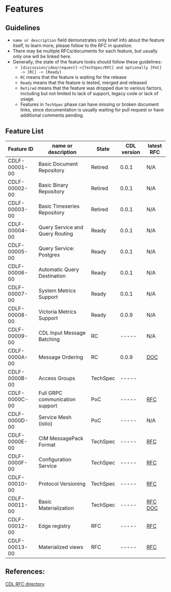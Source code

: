 # Features

## Guidelines
* `name or description` field demonstrates only brief info about the feature itself, to learn more, please follow to the RFC in question.
* There may be multiple RFCs/documents for each feature, but usually only one will be linked here.
* Generally, the state of the feature looks should follow these guidelines:
  - `[discussion/idea/request]->[TechSpec/RFC] and optionally [PoC] -> [RC] -> [Ready]`
  - `RC` means that the feature is waiting for the release
  - `Ready` means that the feature is tested, merged and released
  - `Retired` means that the feature was dropped due to various factors, including but not limited to lack of support, legacy code or lack of usage.
  - Features in `TechSpec` phase can have missing or broken document links, since documentation is usually waiting for pull request or have additional comments pending.

## Feature List
| Feature ID    | name or description             | State    | CDL version | latest RFC                                                                                                                            |
|---------------|---------------------------------|----------|-------------|---------------------------------------------------------------------------------------------------------------------------------------|
| CDLF-00001-00 | Basic Document Repository       | Retired  | 0.0.1       | N/A                                                                                                                                   |
| CDLF-00002-00 | Basic Binary Repository         | Retired  | 0.0.1       | N/A                                                                                                                                   |
| CDLF-00003-00 | Basic Timeseries Repository     | Retired  | 0.0.1       | N/A                                                                                                                                   |
| CDLF-00004-00 | Query Service and Query Routing | Ready    | 0.0.1       | N/A                                                                                                                                   |
| CDLF-00005-00 | Query Service: Postgres         | Ready    | 0.0.1       | N/A                                                                                                                                   |
| CDLF-00006-00 | Automatic Query Destination     | Ready    | 0.0.1       | N/A                                                                                                                                   |
| CDLF-00007-00 | System Metrics Support          | Ready    | 0.0.1       | N/A                                                                                                                                   |
| CDLF-00008-00 | Victoria Metrics Support        | Ready    | 0.0.9       | N/A                                                                                                                                   |
| CDLF-00009-00 | CDL Input Message Batching      | RC       | -----       | N/A                                                                                                                                   |
| CDLF-0000A-00 | Message Ordering                | RC       | 0.0.9       | [DOC](./ordering.md)                                                                                                          |
| CDLF-0000B-00 | Access Groups                   | TechSpec | -----       |                                                                                                                                       |
| CDLF-0000C-00 | Full GRPC communication support | PoC      | -----       | [RFC](https://github.com/epiphany-platform/CommonDataLayer/blob/develop/docs/rfc/CDLF-0000C-00-rfc-01.md)                             |
| CDLF-0000D-00 | Service Mesh (istio)            | PoC      | -----       | N/A                                                                                                                                   |
| CDLF-0000E-00 | CIM MessagePack Format          | TechSpec | -----       | [RFC](https://github.com/epiphany-platform/CommonDataLayer/tree/develop/docs/rfc/docs/rfc/CDLF-0000E-00-rfc-01.md)                    |
| CDLF-0000F-00 | Configuration Service           | TechSpec | -----       | [RFC](https://github.com/epiphany-platform/CommonDataLayer/blob/develop/docs/rfc/CDLF-0000F-00-rfc-01.md)                             |
| CDLF-00010-00 | Protocol Versioning             | TechSpec | -----       | [RFC](https://github.com/epiphany-platform/CommonDataLayer/blob/develop/docs/rfc/CDLF-00010-00-rfc-01.md)                             |
| CDLF-00011-00 | Basic Materialization           | TechSpec | -----       | [RFC](https://github.com/epiphany-platform/CommonDataLayer/blob/develop/docs/rfc/CDLF-00011-00-rfc-01.md) [DOC](./materialization.md) |
| CDLF-00012-00 | Edge registry                   | RFC      | -----       | [RFC](https://github.com/epiphany-platform/CommonDataLayer/blob/develop/docs/rfc/CDLF-00012-00-rfc-01.md)                             |
| CDLF-00013-00 | Materialized views              | RFC      | -----       | [RFC](https://github.com/epiphany-platform/CommonDataLayer/blob/develop/docs/rfc/CDLF-00013-00-rfc-01.md)                             |



## References:
[CDL RFC directory](https://github.com/epiphany-platform/CommonDataLayer/tree/develop/docs/rfc)
